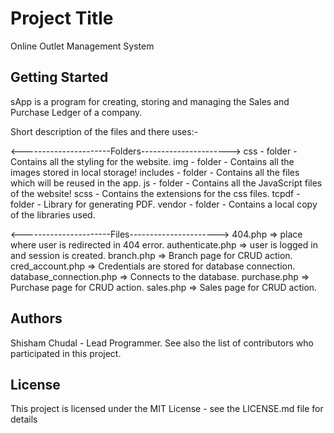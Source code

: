 # Project Title
Online Outlet Management System

## Getting Started
sApp is a program for creating, storing and managing the Sales and Purchase Ledger of a company.

Short description of the files and there uses:-

<----------------------Folders---------------------->
  css - folder
    - Contains all the styling for the website.
  img - folder
    - Contains all the images stored in local storage!
  includes - folder
    - Contains all the files which will be reused in the app.
  js - folder
    - Contains all the JavaScript files of the website!
  scss
    - Contains the extensions for the css files.
  tcpdf - folder
    - Library for generating PDF.
  vendor - folder
    - Contains a local copy of the libraries used.

<----------------------Files---------------------->
  404.php => place where user is redirected in 404 error.
  authenticate.php => user is logged in and session is created.
  branch.php => Branch page for CRUD action.
  cred_account.php => Credentials are stored for database connection.
  database_connection.php => Connects to the database.
  purchase.php => Purchase page for CRUD action.
  sales.php => Sales page for CRUD action.

## Authors

Shisham Chudal - Lead Programmer.
See also the list of contributors who participated in this project.

## License

This project is licensed under the MIT License - see the LICENSE.md file for details